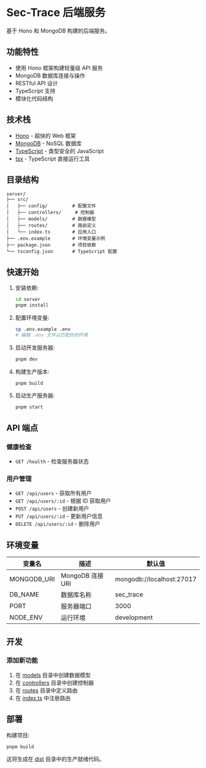 # Sec-Trace 后端服务

基于 Hono 和 MongoDB 构建的后端服务。

## 功能特性

- 使用 Hono 框架构建轻量级 API 服务
- MongoDB 数据库连接与操作
- RESTful API 设计
- TypeScript 支持
- 模块化代码结构

## 技术栈

- [Hono](https://hono.dev/) - 超快的 Web 框架
- [MongoDB](https://www.mongodb.com/) - NoSQL 数据库
- [TypeScript](https://www.typescriptlang.org/) - 类型安全的 JavaScript
- [tsx](https://github.com/esbuild-kit/tsx) - TypeScript 直接运行工具

## 目录结构

```
server/
├── src/
│   ├── config/         # 配置文件
│   ├── controllers/     # 控制器
│   ├── models/         # 数据模型
│   ├── routes/         # 路由定义
│   └── index.ts        # 应用入口
├── .env.example        # 环境变量示例
├── package.json        # 项目依赖
└── tsconfig.json       # TypeScript 配置
```

## 快速开始

1. 安装依赖:
   ```bash
   cd server
   pnpm install
   ```

2. 配置环境变量:
   ```bash
   cp .env.example .env
   # 编辑 .env 文件以匹配你的环境
   ```

3. 启动开发服务器:
   ```bash
   pnpm dev
   ```

4. 构建生产版本:
   ```bash
   pnpm build
   ```

5. 启动生产服务器:
   ```bash
   pnpm start
   ```

## API 端点

### 健康检查
- `GET /health` - 检查服务器状态

### 用户管理
- `GET /api/users` - 获取所有用户
- `GET /api/users/:id` - 根据 ID 获取用户
- `POST /api/users` - 创建新用户
- `PUT /api/users/:id` - 更新用户信息
- `DELETE /api/users/:id` - 删除用户

## 环境变量

| 变量名        | 描述             | 默认值                  |
|---------------|------------------|-------------------------|
| MONGODB_URI   | MongoDB 连接 URI | mongodb://localhost:27017 |
| DB_NAME       | 数据库名称       | sec_trace               |
| PORT          | 服务器端口       | 3000                    |
| NODE_ENV      | 运行环境         | development             |

## 开发

### 添加新功能

1. 在 [models](src/models/) 目录中创建数据模型
2. 在 [controllers](src/controllers/) 目录中创建控制器
3. 在 [routes](src/routes/) 目录中定义路由
4. 在 [index.ts](src/index.ts) 中注册路由

## 部署

构建项目:
```bash
pnpm build
```

这将生成在 [dist](dist/) 目录中的生产就绪代码。